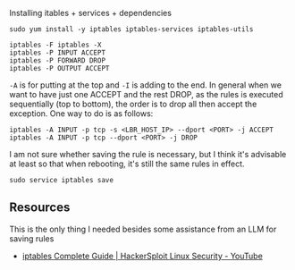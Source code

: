 
Installing itables + services + dependencies
```
sudo yum install -y iptables iptables-services iptables-utils
```

```
iptables -F iptables -X
iptables -P INPUT ACCEPT
iptables -P FORWARD DROP
iptables -P OUTPUT ACCEPT
```


`-A` is for putting at the top and `-I` is adding to the end. In general when we want to have just one ACCEPT and the rest DROP, as the rules is executed sequentially (top to bottom), the order is to drop all then accept the exception. One way to do is as follows:
```
iptables -A INPUT -p tcp -s <LBR_HOST_IP> --dport <PORT> -j ACCEPT
iptables -A INPUT -p tcp --dport <PORT> -j DROP
```

I am not sure whether saving the rule is necessary, but I think it's advisable at least so that when rebooting, it's still the same rules in effect.
```
sudo service iptables save
```
## Resources
This is the only thing I needed besides some assistance from an LLM for saving rules
- [iptables Complete Guide | HackerSploit Linux Security - YouTube](https://www.youtube.com/watch?v=6Ra17Qpj68c)
